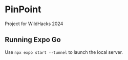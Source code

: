# PinPoint
Project for WildHacks 2024

## Running Expo Go
Use `npx expo start --tunnel` to launch the local server.